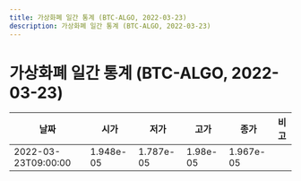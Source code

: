 ```yaml
---
title: 가상화폐 일간 통계 (BTC-ALGO, 2022-03-23)
description: 가상화폐 일간 통계 (BTC-ALGO, 2022-03-23)
---
```


가상화폐 일간 통계 (BTC-ALGO, 2022-03-23)
===

|날짜|시가|저가|고가|종가|비고|
|--|--|--|--|--|--|
|2022-03-23T09:00:00|1.948e-05|1.787e-05|1.98e-05|1.967e-05|    |
